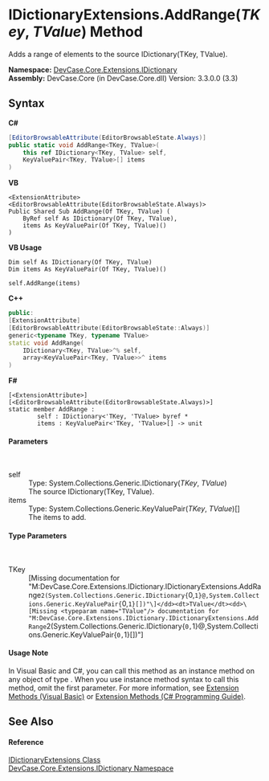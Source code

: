 # IDictionaryExtensions.AddRange(*TKey*, *TValue*) Method 
 

Adds a range of elements to the source IDictionary(TKey, TValue).

**Namespace:**&nbsp;<a href="N_DevCase_Core_Extensions_IDictionary">DevCase.Core.Extensions.IDictionary</a><br />**Assembly:**&nbsp;DevCase.Core (in DevCase.Core.dll) Version: 3.3.0.0 (3.3)

## Syntax

**C#**<br />
``` C#
[EditorBrowsableAttribute(EditorBrowsableState.Always)]
public static void AddRange<TKey, TValue>(
	this ref IDictionary<TKey, TValue> self,
	KeyValuePair<TKey, TValue>[] items
)

```

**VB**<br />
``` VB
<ExtensionAttribute>
<EditorBrowsableAttribute(EditorBrowsableState.Always)>
Public Shared Sub AddRange(Of TKey, TValue) ( 
	ByRef self As IDictionary(Of TKey, TValue),
	items As KeyValuePair(Of TKey, TValue)()
)
```

**VB Usage**<br />
``` VB Usage
Dim self As IDictionary(Of TKey, TValue)
Dim items As KeyValuePair(Of TKey, TValue)()

self.AddRange(items)
```

**C++**<br />
``` C++
public:
[ExtensionAttribute]
[EditorBrowsableAttribute(EditorBrowsableState::Always)]
generic<typename TKey, typename TValue>
static void AddRange(
	IDictionary<TKey, TValue>^% self, 
	array<KeyValuePair<TKey, TValue>>^ items
)
```

**F#**<br />
``` F#
[<ExtensionAttribute>]
[<EditorBrowsableAttribute(EditorBrowsableState.Always)>]
static member AddRange : 
        self : IDictionary<'TKey, 'TValue> byref * 
        items : KeyValuePair<'TKey, 'TValue>[] -> unit 

```


#### Parameters
&nbsp;<dl><dt>self</dt><dd>Type: System.Collections.Generic.IDictionary(*TKey*, *TValue*)<br />The source IDictionary(TKey, TValue).</dd><dt>items</dt><dd>Type: System.Collections.Generic.KeyValuePair(*TKey*, *TValue*)[]<br />The items to add.</dd></dl>

#### Type Parameters
&nbsp;<dl><dt>TKey</dt><dd>\[Missing <typeparam name="TKey"/> documentation for "M:DevCase.Core.Extensions.IDictionary.IDictionaryExtensions.AddRange``2(System.Collections.Generic.IDictionary{``0,``1}@,System.Collections.Generic.KeyValuePair{``0,``1}[])"\]</dd><dt>TValue</dt><dd>\[Missing <typeparam name="TValue"/> documentation for "M:DevCase.Core.Extensions.IDictionary.IDictionaryExtensions.AddRange``2(System.Collections.Generic.IDictionary{``0,``1}@,System.Collections.Generic.KeyValuePair{``0,``1}[])"\]</dd></dl>

#### Usage Note
In Visual Basic and C#, you can call this method as an instance method on any object of type . When you use instance method syntax to call this method, omit the first parameter. For more information, see <a href="https://docs.microsoft.com/dotnet/visual-basic/programming-guide/language-features/procedures/extension-methods">Extension Methods (Visual Basic)</a> or <a href="https://docs.microsoft.com/dotnet/csharp/programming-guide/classes-and-structs/extension-methods">Extension Methods (C# Programming Guide)</a>.

## See Also


#### Reference
<a href="T_DevCase_Core_Extensions_IDictionary_IDictionaryExtensions">IDictionaryExtensions Class</a><br /><a href="N_DevCase_Core_Extensions_IDictionary">DevCase.Core.Extensions.IDictionary Namespace</a><br />